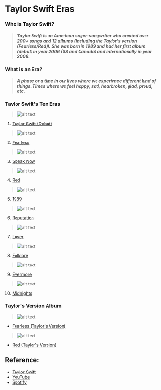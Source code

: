 # Taylor Swift Eras
### **Who is Taylor Swift?**
> ##### *Taylor Swift is an American snger-songwriter who created over 200+ songs and 12 albums (Including the Taylor's version (Fearless/Red)). She was born in 1989 and had her first album (debut) in year 2006 (US and Canada) and internationally in year 2008.*
### What is an Era?
> ##### *A phase or a time in our lives where we experience different kind of things. Times where we feel happy, sad, hearbroken, glad, proud, etc.*

### Taylor Swift's Ten Eras
>![alt text](Debut.png) 
1. [Taylor Swift (Debut)](https://open.spotify.com/album/5eyZZoQEFQWRHkV2xgAeBw?si=U2nHRIQmQpK_bijv7AEpxw)
>![alt text](Fearless.png) 
2. [Fearless](https://open.spotify.com/album/4hDok0OAJd57SGIT8xuWJH?si=bE-oG8k1R1G9XxWlf54Q8w)
>![alt text](Speak_Now.png) 
3. [Speak Now](https://open.spotify.com/album/6Ar2o9KCqcyYF9J0aQP3au?si=vpM3fWPiTB20g_oYtQHIbw)
>![alt text](Red.png) 
4. [Red](https://open.spotify.com/album/1KVKqWeRuXsJDLTW0VuD29?si=kl-48DiOR4ygtwiWChb4ag)
>![alt text](1989.png) 
5. [1989](https://youtube.com/playlist?list=OLAK5uy_lglIKPOFCG5X9_Rf4Hxsmmh9GEeHL94Jo)
>![alt text](Reputation.png) 
6. [Reputation](https://youtube.com/playlist?list=OLAK5uy_kyYsExXByLh2281MMfi0QvZJF5epEUxbk)
>![alt text](Lover.png) 
7. [Lover](https://youtube.com/playlist?list=PLINj2JJM1jxObDqF8VXonjQhrBnnMrtGH)
>![alt text](Folklore.png) 
8. [Folklore](https://youtube.com/playlist?list=PLINj2JJM1jxNNBnGb3WvHmcyCyfl0VlJX)
>![alt text](Evermore.png) 
9. [Evermore](https://youtube.com/playlist?list=PLINj2JJM1jxP3taLik1NA6CFs5L-TD7uw)
>![alt text](Midnights.jfif) 
10. [Midnights](https://youtube.com/playlist?list=PLINj2JJM1jxP5aYiX47uBCRu9g8JItDWp)

### **Taylor's Version Album**
>![alt text](FearlessTV.png)
- [Fearless (Taylor's Version)](https://open.spotify.com/album/4hDok0OAJd57SGIT8xuWJH?si=LNe6_RX9QbmQhp-UP1YR8A)
>![alt text](RedTV.png)
- [Red (Taylor's Version)](https://open.spotify.com/album/6kZ42qRrzov54LcAk4onW9?si=hfzEj295TBWDbFPMcnF0DQ)

## **Reference:**
- [Taylor Swift](https://en.wikipedia.org/wiki/Taylor_Swift)
- [YouTube](https://www.youtube.com/)
- [Spotify](https://open.spotify.com/)

	

